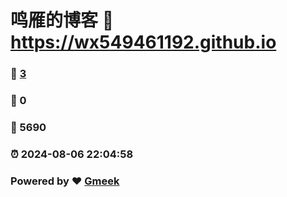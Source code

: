 # 鸣雁的博客 :link: https://wx549461192.github.io 
### :page_facing_up: [3](https://wx549461192.github.io/tag.html) 
### :speech_balloon: 0 
### :hibiscus: 5690 
### :alarm_clock: 2024-08-06 22:04:58 
### Powered by :heart: [Gmeek](https://github.com/Meekdai/Gmeek)
